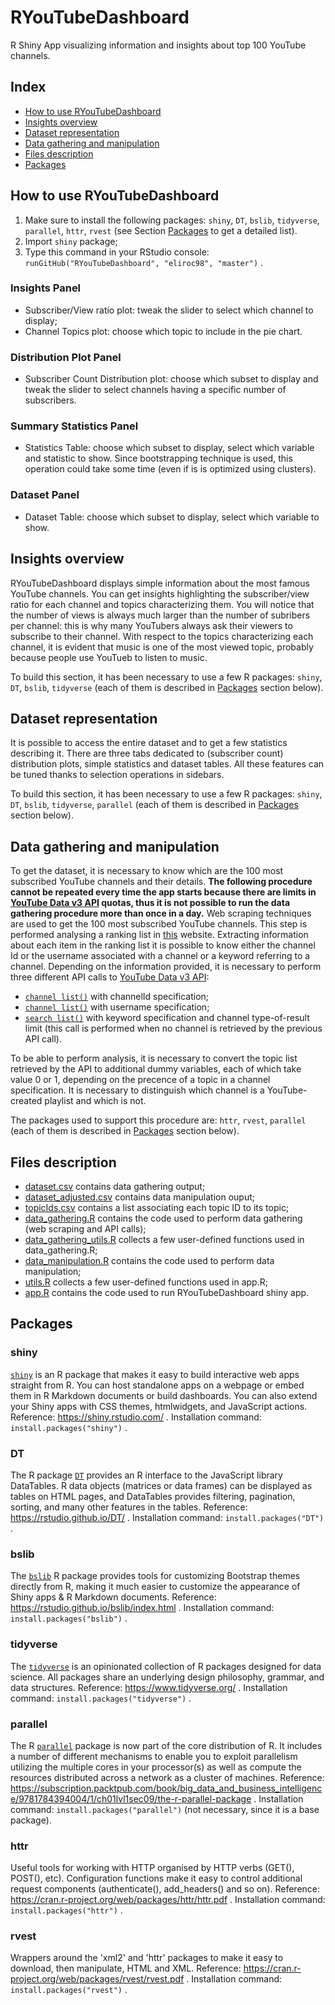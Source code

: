 # RYouTubeDashboard
R Shiny App visualizing information and insights about top 100 YouTube channels.

## Index
- [How to use RYouTubeDashboard](#How-to-use-RYouTubeDashboard)
- [Insights overview](#Insights-overview)
- [Dataset representation](#Dataset-representation)
- [Data gathering and manipulation](#Data-gathering-and-manipulation)
- [Files description](#Files-description)
- [Packages](#Packages)

## How to use RYouTubeDashboard

1. Make sure to install the following packages: `shiny`, `DT`, `bslib`, `tidyverse`, `parallel`, `httr`, `rvest` (see Section [Packages](#Packages) to get a detailed list).
3. Import `shiny` package;
4. Type this command in your RStudio console: `runGitHub("RYouTubeDashboard", "eliroc98", "master")` .

### Insights Panel
- Subscriber/View ratio plot: tweak the slider to select which channel to display;
- Channel Topics plot: choose which topic to include in the pie chart.

### Distribution Plot Panel
- Subscriber Count Distribution plot: choose which subset to display and tweak the slider to select channels having a specific number of subscribers.

### Summary Statistics Panel
- Statistics Table: choose which subset to display, select which variable and statistic to show. Since bootstrapping technique is used, this operation could take some time (even if is is optimized using clusters).

### Dataset Panel
- Dataset Table: choose which subset to display, select which variable to show.

## Insights overview
RYouTubeDashboard displays simple information about the most famous YouTube channels. 
You can get insights highlighting the subscriber/view ratio for each channel and topics characterizing them.
You will notice that the number of views is always much larger than the number of subribers per channel: this is why many YouTubers always ask their viewers to subscribe to their channel.
With respect to the topics characterizing each channel, it is evident that music is one of the most viewed topic, probably because people use YouTueb to listen to music.

To build this section, it has been necessary to use a few R packages: `shiny`, `DT`, `bslib`, `tidyverse` (each of them is described in [Packages](#Packages) section below).

## Dataset representation
It is possible to access the entire dataset and to get a few statistics describing it.
There are three tabs dedicated to (subscriber count) distribution plots, simple statistics and dataset tables. All these features can be tuned thanks to selection operations in sidebars.

To build this section, it has been necessary to use a few R packages: `shiny`, `DT`, `bslib`, `tidyverse`, `parallel` (each of them is described in [Packages](#Packages) section below).

## Data gathering and manipulation
To get the dataset, it is necessary to know which are the 100 most subscribed YouTube channels and their details.
**The following procedure cannot be repeated every time the app starts because there are limits in [YouTube Data v3 API](https://developers.google.com/youtube/v3) quotas, thus it is not possible to run the data gathering procedure more than once in a day.**
Web scraping techniques are used to get the 100 most subscribed YouTube channels. This step is performed analysing a ranking list in [this](https://socialblade.com/youtube/top/100/mostsubscribed) website.
Extracting information about each item in the ranking list it is possible to know either the channel Id or the username associated with a channel or a keyword referring to a channel. Depending on the information provided, it is necessary to perform three different API calls to [YouTube Data v3 API](https://developers.google.com/youtube/v3):
- [`channel list()`](https://developers.google.com/youtube/v3/docs/channels/list) with channelId specification;
- [`channel list()`](https://developers.google.com/youtube/v3/docs/channels/list) with username specification;
- [`search list()`](https://developers.google.com/youtube/v3/docs/search/list) with keyword specification and channel type-of-result limit (this call is performed when no channel is retrieved by the previous API call).

To be able to perform analysis, it is necessary to convert the topic list retrieved by the API to additional dummy variables, each of which take value 0 or 1, depending on the precence of a topic in a channel specification. It is necessary to distinguish which channel is a YouTube-created playlist and which is not.

The packages used to support this procedure are: `httr`, `rvest`, `parallel` (each of them is described in [Packages](#Packages) section below).

## Files description
- [dataset.csv](data//dataset.csv) contains data gathering output;
- [dataset_adjusted.csv](data//dataset_adjusted.csv) contains data manipulation ouput;
- [topicIds.csv](data//topicIds.csv) contains a list associating each topic ID to its topic;
- [data_gathering.R](r_files//data_gathering.R) contains the code used to perform data gathering (web scraping and API calls);
- [data_gathering_utils.R](r_files//data_gathering_utils.R) collects a few user-defined functions used in data_gathering.R;
- [data_manipulation.R](r_files//data_manipulation.R) contains the code used to perform data manipulation;
- [utils.R](r_files//utils.R) collects a few user-defined functions used in app.R;
- [app.R](app.R) contains the code used to run RYouTubeDashboard shiny app.

## Packages
### shiny
[`shiny`](https://shiny.rstudio.com/) is an R package that makes it easy to build interactive web apps straight from R. You can host standalone apps on a webpage or embed them in R Markdown documents or build dashboards. You can also extend your Shiny apps with CSS themes, htmlwidgets, and JavaScript actions.
Reference: https://shiny.rstudio.com/ .
Installation command: `install.packages("shiny")` .
### DT
The R package [`DT`](https://rstudio.github.io/DT/) provides an R interface to the JavaScript library DataTables. R data objects (matrices or data frames) can be displayed as tables on HTML pages, and DataTables provides filtering, pagination, sorting, and many other features in the tables.
Reference: https://rstudio.github.io/DT/ .
Installation command: `install.packages("DT")` .
### bslib
The [`bslib`](https://rstudio.github.io/bslib/index.html=) R package provides tools for customizing Bootstrap themes directly from R, making it much easier to customize the appearance of Shiny apps & R Markdown documents. 
Reference: https://rstudio.github.io/bslib/index.html .
Installation command: `install.packages("bslib")` .
### tidyverse
The [`tidyverse`](https://www.tidyverse.org/=) is an opinionated collection of R packages designed for data science. All packages share an underlying design philosophy, grammar, and data structures.
Reference: https://www.tidyverse.org/ .
Installation command: `install.packages("tidyverse")` .
### parallel
The R [`parallel`](https://subscription.packtpub.com/book/big_data_and_business_intelligence/9781784394004/1/ch01lvl1sec09/the-r-parallel-package) package is now part of the core distribution of R. It includes a number of different mechanisms to enable you to exploit parallelism utilizing the multiple cores in your processor(s) as well as compute the resources distributed across a network as a cluster of machines.
Reference: https://subscription.packtpub.com/book/big_data_and_business_intelligence/9781784394004/1/ch01lvl1sec09/the-r-parallel-package .
Installation command: `install.packages("parallel")` (not necessary, since it is a base package).
### httr
Useful tools for working with HTTP organised by HTTP verbs (GET(), POST(), etc). Configuration functions make it easy to control additional request components (authenticate(), add_headers() and so on).
Reference: https://cran.r-project.org/web/packages/httr/httr.pdf .
Installation command: `install.packages("httr")` .
### rvest
Wrappers around the 'xml2' and 'httr' packages to make it easy to download, then manipulate, HTML and XML.
Reference: https://cran.r-project.org/web/packages/rvest/rvest.pdf .
Installation command: `install.packages("rvest")` .
